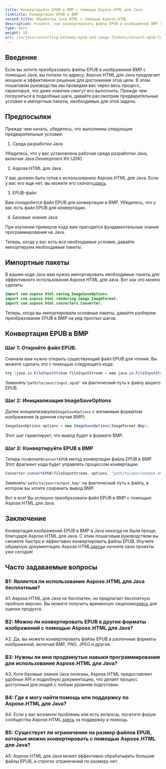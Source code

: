 ```yaml
---
title: Конвертируйте EPUB в BMP с помощью Aspose.HTML для Java
linktitle: Конвертация EPUB в BMP
second_title: Обработка Java HTML с помощью Aspose.HTML
description: Узнайте, как конвертировать файлы EPUB в изображения BMP с помощью Aspose.HTML для Java, следуя этому простому пошаговому руководству.
type: docs
weight: 10
url: /ru/java/converting-between-epub-and-image-formats/convert-epub-to-bmp/
---
```

## Введение

Если вы хотите преобразовать файлы EPUB в изображения BMP с помощью Java, вы попали по адресу. Aspose.HTML для Java предлагает мощное и эффективное решение для достижения этой цели. В этом пошаговом руководстве мы проведем вас через весь процесс, гарантируя, что даже новички смогут его выполнить. Прежде чем погрузиться в подробные шаги, давайте рассмотрим предварительные условия и импортные пакеты, необходимые для этой задачи.

## Предпосылки

Прежде чем начать, убедитесь, что выполнены следующие предварительные условия:

1. Среда разработки Java

Убедитесь, что у вас установлена рабочая среда разработки Java, включая Java Development Kit (JDK).

2. Aspose.HTML для Java

 У вас должен быть готов к использованию Aspose.HTML для Java. Если у вас его еще нет, вы можете его скачать[здесь](https://releases.aspose.com/html/java/).

3. EPUB-файл

Вам понадобится файл EPUB для конвертации в BMP. Убедитесь, что у вас есть файл EPUB для конвертации.

4. Базовые знания Java

При изучении примеров кода вам пригодятся фундаментальные знания программирования на Java.

Теперь, когда у вас есть все необходимые условия, давайте импортируем необходимые пакеты.

## Импортные пакеты

В вашем коде Java вам нужно импортировать необходимые пакеты для эффективного использования Aspose.HTML для Java. Вот как это можно сделать:

```java
import com.aspose.html.saving.ImageSaveOptions;
import com.aspose.html.rendering.image.ImageFormat;
import com.aspose.html.converters.Converter;
```

Теперь, когда вы импортировали основные пакеты, давайте разберем преобразование EPUB в BMP на ряд простых шагов.

## Конвертация EPUB в BMP

### Шаг 1: Откройте файл EPUB.

Сначала вам нужно открыть существующий файл EPUB для чтения. Вы можете сделать это с помощью следующего кода:

```java
try (java.io.FileInputStream fileInputStream = new java.io.FileInputStream("path/to/your/input.epub")) {
```

 Заменять`"path/to/your/input.epub"` на фактический путь к файлу вашего EPUB.

### Шаг 2: Инициализация ImageSaveOptions

 Далее инициализируем`ImageSaveOptions` с желаемым форматом изображения (в данном случае BMP):

```java
ImageSaveOptions options = new ImageSaveOptions(ImageFormat.Bmp);
```

Этот шаг гарантирует, что вывод будет в формате BMP.

### Шаг 3: Конвертируйте EPUB в BMP

 Теперь позвоните`convertEPUB` метод конвертации файла EPUB в BMP. Этот фрагмент кода будет управлять процессом конвертации:

```java
Converter.convertEPUB(fileInputStream, options, "path/to/your/output.bmp");
```

 Заменять`"path/to/your/output.bmp"` на фактический путь к файлу, в котором вы хотите сохранить вывод BMP.

Вот и все! Вы успешно преобразовали файл EPUB в BMP с помощью Aspose.HTML для Java.

## Заключение

 Конвертация изображений EPUB в BMP в Java никогда не была проще, благодаря Aspose.HTML для Java. С этим пошаговым руководством вы сможете быстро и эффективно конвертировать файлы EPUB. Изучите обширную документацию Aspose.HTML[здесь](https://reference.aspose.com/html/java/)и начните свои проекты уже сегодня!

## Часто задаваемые вопросы

### В1: Является ли использование Aspose.HTML для Java бесплатным?

 A1: Aspose.HTML для Java не бесплатен, но предлагает бесплатную пробную версию. Вы можете получить временную лицензию[здесь](https://purchase.aspose.com/temporary-license/) для оценки продукта.

### В2: Можно ли конвертировать EPUB в другие форматы изображений с помощью Aspose.HTML для Java?

A2: Да, вы можете конвертировать файлы EPUB в различные форматы изображений, включая BMP, PNG, JPEG и другие.

### В3: Нужны ли мне продвинутые навыки программирования для использования Aspose.HTML для Java?

A3: Хотя базовые знания Java полезны, Aspose.HTML предоставляет удобные API и подробную документацию, что делает процесс доступным для людей с любым уровнем подготовки.

### В4: Где я могу найти помощь или поддержку по Aspose.HTML для Java?

 A4: Если у вас возникли проблемы или есть вопросы, посетите форум сообщества Aspose.HTML.[здесь](https://forum.aspose.com/) за поддержку и помощь.

### В5: Существует ли ограничение на размер файлов EPUB, которые можно конвертировать с помощью Aspose.HTML для Java?

A5: Aspose.HTML для Java может эффективно обрабатывать большие файлы EPUB, и строгих ограничений по размеру нет.